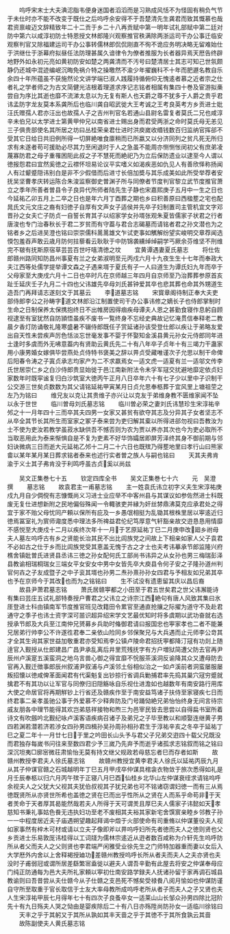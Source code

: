 <!-- { "loadSidebar": true } -->
　　呜呼宋末士大夫淟涊脂韦便身迷国者滔滔而是习熟成风恬不为怪固有稍负气节于未仕时亦不能不改变于既仕之后呜呼余安得不于吾楚清先生龚君而致其慨慕也哉君资禀峻迈文辞精致年二十二贡于乡二十八再贡赋中第一明年试礼部赋中第二廷对防中第六以咸淳初防士特恩授文林郎隆兴观察推官秩满除两浙运司干办公事迁临安观察判官又除福建运司干办公事转儒林郎侃侃刚直不徇不诡应务明决略无留难始仕于洪继仕于浙幕府拟昼任法防理甚属久谙律令为僚者推服为长者器异焉天厯告终辟地野外如永初元亮如黄初防安如楚之两龚清而不汚号曰楚清居士其志可知己世氛颇静仍还城中混迹编岷沉晦免祸介特之操曒然不渝少年擢巍科不十年而肥遯名教自乐余四十年所蕴虽不获施然论文讲学端巳淑人践履持循俯仰无愧逺者慕之近者宗之仕者礼之学者师之为古文简健光洁根着理道求序记志铭者相属有集四十巻及宦游拟槀尝自为序比其逝也靡不流涕太息以为无复有斯人也天爵之尊不犹多于人爵之贵乎君讳孟防字龙友莫本系龚所后也临川龚自昭武徙大王考诚之王考良英考方乡贡进士妣汪氏赠孺人君亦汪出也故孺人子之吉州判官名若通山县尉名雷复者莫氏二兄也咸淳辛未伯兄以太学进士第黄甲仲兄以南省进士赐出身而君受两浙之命时莫氏母无恙见三子俱贵部使名其所居之坊曰丛桂荣亲君仕进时洪庾嵗收缗钱数百归监纳官挥郤不受其它日给日共旧例所得一切屏絶唯食廪稍而已所嬴又以分济同列之贫凡死无所归求有未遂者苟可援助必尽其力至闲退时于人之急虽不能周亦恻恻怅闵初父有庶弟凌蔑寡防君之母子重罹困阨此叔之子不慧死而絶祀乃为立后保防遗业以逮至今人谓以徳报怨君曰宜然奚徳之云襟怀坦易论议平实嗜义如渴疾恶如仇见人有善欣怿称扬闻人有过颦蹙隠讳别白是非不少假借而后进寸长倍加奬与其乐成美如此所受举荐者安抚吴坚曹孝庆转运陈合朱浚监察御史曽渊子所与同僚者节度判官黎立武节度推官萧立之季年所善者曽县令子良异代所师者陆先生子静也宋嘉熙庚子五月中一生之日也今延祐乙卯五月上二卒之日也是年六月丁酉葬之期也乡曰积善原曰西楹塟之宅也配晁氏文元文庄之裔有妇徳子自厚有文声女子适侯并先卒子妇制置司主管机宜文字邓晋孙之女夫亡子防贞一自誓长育其子以绍家学女孙壻张观朱夏皆儒家子状君之行者唐浚也专门治春秋长于君二岁贫而有守葢与君合志碣墓而请铭者君之孙文潜也为之铭者乡之后进吴澄也铭曰崇崇儒科暠暠雄文乍试吏事如觽解纷望实峻明交章荐闻选愞包羞吞声敢云歳月防何拄藜看云耿耿于中防锦袭纁绰绰嗣学丐厥余芬维坚不刑维完不皲有抚斯原宿草芸芸百世吁嘻清徳之坟
　　宜黄谭遇妻夏氏墓志
　　将仕佐郎赣州路同知防昌州事夏有兰之女弟淑明至元丙戍六月十九夜生生十七年而奉政大夫江西等处儒学提举谭文森之子遇来壻于夏氏有子一人曰道生为谭氏妇九年而卒于父母家至大庚戌六月十二日也卒时凡在京师越三年四月自京师至乃治葬葬参原首亥趾壬延庆壬子九月二十四也父讳雄先卒母刘氏甚钟爱其卒也悲其葬也命其外甥道生造吾门再拜请志遂刻文于其墓云
　　李道墓志铭
　　宋寳章阁待制正奉大夫吏部侍郎李公之孙畴字道文林郎沿江制置使司干办公事讳修之嫡长子也侍郎掌制时生命之日制保养太保携抱终日不出帷房因得痼疾母谭夫人恩之甚勤食寝作息躬自顾视逮至有室犹然自防頴悟虽疾不废书一覧终身不忘经史典故记忆淹贯信奉释老二教晨夕香灯防诵敬礼隆寒盛暑不辍侍郎既任子赏延诸孙该受登仕郎以疾让于弟略友爱出自天性未尝疾声厉色恬淡忘世毫发事不婴于怀娶知金溪县黄元孙女元侍郎同年进士逢时多虞而外无咈意葢内有贤助云黄氏先二十有八年卒子贞年十有三竭力干蛊家用小康男婚女嫁俱毕尝燕处贞侍特书褒美之辞以畀贞受藏唯谨次子允思以制干命俾后阳春令涛之子寘贞承志均家产为二不求嬴焉女一适文虎一适夏有兰一适邬文传李氏世居崇仁乡之白沙侍郎贵显始徙于邑江南新附法令未孚军冦交扰避地靡定依贞妇家数年时既寜谧复归白沙筑室大徳丙午正月八日卒年六十有七子少以里中子识制干公交游三世矣贞数数为其父请铭延祐甲寅某月日贞允思奉柩葬于宜风里上塘祖茔之左乃为铭曰
　　维兄友以克让其贵维子亦兴让以克友于弟维身教不匮维家闻不坠以永于世世
　　临川曽母刘氏墓志铭
　　临川曽必荣之妻刘氏讳慧珍生宋淳祐辛邜之十一月年四十三而卒其夫四男一女家又甚贫有欲夺其志及分异其子女者坚志不从卒全其节长其所生而室家之冢子泰来尝为吏归解其槖以所得进郤勿视曰吾教汝为士不使为吏汝若教学虽菽水缺供吾不憾否则为农为贾以养亦其次也今为吏必取所不当取恶用此为泰来惭惧自是不复为吏素不好华饰孀居即屏芳泽终其身不御前期与邻妇诀微病三日而逝大元延祐乙邜十二月二十六日也既殡乃得塟地里曰孝行山曰熊家畬以某年某月某日葬求铭者泰来也述行实者曽之族人与嗣也铭曰
　　天其夫弗肯渝于义士其子弗肯没于利鸣呼虽古贞奚以尚兹











　　吴文正集巻七十五
　　钦定四库全书
　　吴文正集巻七十六
　　元　吴澄　撰
　　墓志铭
　　故袁君主一甫墓志铭
　　主一姓袁氏讳立初字义夫生宋淳祐庚戍九月自少倜傥有志慷慨尚义习进士业应举不中客州县与其谋议如参佐然进士科既废无复仕进想新附之民地偏俗殊闻一令輙骇吏并縁为奸丝棼鼎沸莫克应承君处之得宜于家不贻父母忧同产頼以保所有庇及一乡愚氓相挺为乱锄其根株里居以寕逺近归徳焉冨室礼为賔师诹度悉中理法多所禆益君伦纪笃厚意气轩豁亲故交逰恳恳用情靡不感悦至大庚戍十二月以疾终次年十一月于艺原延祐丁巳二月庚申改廻乡祔母夫人墓左呜呼古有乡之贤能长治其民不出比闾族党之间故上下相亲如家人父子袁君不必如古之仕于乡而比闾族党受其恵盖无愧于古之才士也夫考讳摹承节郎监隆兴府樵舍镇妣曽氏进贤县丞讳三徳之孙女配何氏工部尚书讳异之从女孙也男三梅瑞彭泽县教谕相瑞桐瑞女三端女平女安女中男中女皆先卒大庾县令何子安之子隆孙道州判官何壵之子友成暨子之中子衮其壻也孙男二焘孙熹孙孙女四君与予相友如兄弟其卒也予在京师今于其改也而为之铭铭曰
　　生不试没有遗恵留其庆以昌后裔
　　故县尹萧君墓志铭
　　萧氏居赣寕都之小田至于君五世矣君之世父讳澥能诗有集曰芸庄五试礼部特奏授户曹君之父讳立之诗宗江西絶句有唐人风致其集曰氷厓登进士科由镇南军节度推官班见改籍田令累官至通直抢攘之际擢为道守不及赴君通守之季子也讳士资字深可噐识超异绍宋学文艺最优知时将多虞期以武功奋就右选授承节郎及大兵至江南仲兄赟募乡兵助时偹御君请曰报国忠也寕家孝也二者不能兼兄居弟行帅李公不许遂徃君奉二亲依山险同乡邻保聚兄与大兵遇而止元师李公竒其才全其生询其家世益加敬重君亦受知焉李公镇卢陵命君招抚寕都降汀冦有功剡上随逹官入觐授从仕郎建昌广昌尹承乱离后井里荒残抚字有方户増狱简遭父防去官再尹辰州卢溪寔五溪蛮洞之地乌言兽心御之得宜靡不恱服茶溪洞反谕降其众又遭母防去官再入觐迁徴事郎辰州叙浦尹叙浦与卢溪邻土俗相似治之一如卢溪前者洞蛮屡服屡叛招懐以徳咸俾革面闻君有代渠魁复出钞掠行省调兵勦捕君率先捣其巢穴冦穷蹙就擒君不有其功以让军官与同僚归旧隠觞咏自乐视仕进澹如也越数年有南安路行用库大使之命居官将再期觧钞上行省还及赣疾作至于南安益笃诸子扶侍至家寝疾七日而终君事二亲孝虽驰公事于外爱慕不少释奔防及门号踊恸絶兄弟怡怡终身无间言待宗戚友朋各中理节能得其欢岂弟慈祥接物和煦三为邑宰民皆去思尝以自得扁书室所着诗文有吹劔吟北觐纪咏卢溪客语疾病召诸子及弟兄之子毕至教以和顺娶连继黄子男四若渊若潜若济若渉女四孙男四楫孙吴孙周孙相孙君生于淳祐辛亥之冬卒于延祐丁巳之夏二年十一月廿七日于里之吟田长山头予与君父子兄弟交逰四十载父兄既没而君独存每嵗书问往来至数四君少予三嵗乃先弃予而逝乎诸孤求志铭叙而铭之铭曰深沉坦夷□廓宻微荘肃愉怡无莫有持文继父规政若母慈忘者巳而存者如斯
　　故赣州教授李君夫人徐氏墓志铭
　　故赣州教授宜黄李君夫人徐氏以延祐丙辰九月从其子仲谋官赣之石城越明年丁巳五月甲戌卒仲谋具棺衾衣物敛于旅次悉得如礼是月壬辰奉柩以归六月丙午殡于正寝八月巳酉仙桂乡北华山左仲谋衰绖求请铭呜呼余视夫人之父犹大父视其夫犹伯叔视其子犹兄弟也可不铭诸窃谓妇徳一而有三从焉徳既贤所从亦贤世所希也盖徳之贤在巳而出乎性所从之贤在人而系乎命苟非于天者羙命于天者厚其曷能然哉若夫人所得于天可谓羙且厚巳夫人儒家子讳懿如天孝慈知书秉礼事姑色飬无违执妇功至老不废相其夫裕其家新宅舍馔賔亲睦乡邻教子孙一一中程度居近夫子庙遇朔望趣起拜谒中燬于火部使命有司重脩以仲谋董役夫人视如家事然有梓木可材或请以立夫子像即斧以畀呜呼妇所先者徳而夫人之徳则贤也父乡贡进士乐易敦厐讳桂得以工词牋为儒林宗逺近从逰者数百咸称为介轩先生呜呼防所从者父而夫人之父则贤也李君端严闲雅受业徐先生之门师特加器重而妻以女后入大学厯外内舍以上舍释褐授廸功差赣州教授呜呼长所从者夫而夫人之夫亦贤也夫没时子甫弱冠或谓所居差繇繁宻盍徙以避夫人谓吾辛勤有此屋去将安之仲谋奉母应门纯正防通每为邑大夫所礼家頼以寕初仕南安路学録夫人抚诸孙留于家再调石城县教谕则曰吾昔尝从夫仕赣今从子仕赣之支邑死不憾矣受禄飬八阅月愉如也仲谋防谨自守所至取重于官长取信于士友大率母教所成呜呼老所从者子而夫人之子又贤也夫人生宋淳祐甲辰七月得年七十有四次子良蚤卒女一适莱山山长邹众孙男四除比冠阶先十有九日殇夫人哭之恸由是婴疾除后二十有八日亦殇陞尚防孙女一适临川徐铭曰
　　天丰之乎于其躬又于其所从孰如其丰天啬之乎于其徳不于其所食孰云其啬
　　故陈副使夫人黄氏墓志铭
